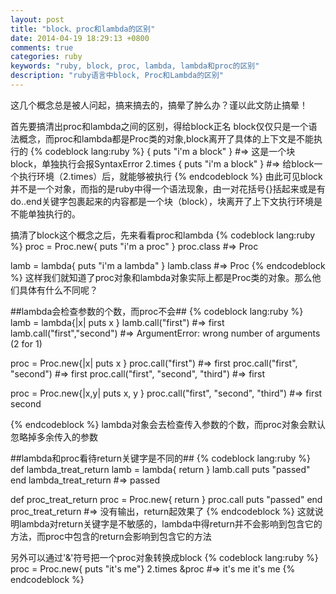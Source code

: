 ```yaml
---
layout: post
title: "block、proc和lambda的区别"
date: 2014-04-19 18:29:13 +0800
comments: true
categories: ruby
keywords: "ruby, block, proc, lambda, lambda和proc的区别"
description: "ruby语言中block, Proc和Lambda的区别"
---
```


这几个概念总是被人问起，搞来搞去的，搞晕了肿么办？谨以此文防止搞晕！

首先要搞清出proc和lambda之间的区别，得给block正名
block仅仅只是一个语法概念，而proc和lambda都是Proc类的对象,block离开了具体的上下文是不能执行的
{% codeblock lang:ruby %}
{ puts "i'm a block" } #=> 这是一个块block，单独执行会报SyntaxError
2.times { puts "i'm a block" } #=> 给block一个执行环境（2.times）后，就能够被执行
{% endcodeblock %}
由此可见block并不是一个对象，而指的是ruby中得一个语法现象，由一对花括号{}括起来或是有do..end关键字包裹起来的内容都是一个块（block），块离开了上下文执行环境是不能单独执行的。

搞清了block这个概念之后，先来看看proc和lambda
{% codeblock lang:ruby %}
proc = Proc.new{ puts "i'm a proc" }
proc.class #=> Proc

lamb = lambda{ puts "i'm a lambda" }
lamb.class #=> Proc
{% endcodeblock %}
这样我们就知道了proc对象和lambda对象实际上都是Proc类的对象。那么他们具体有什么不同呢？

##lambda会检查参数的个数，而proc不会##
{% codeblock lang:ruby %}
lamb = lambda{|x| puts x }
lamb.call("first") #=> first
lamb.call("first","second") #=> ArgumentError: wrong number of arguments (2 for 1)

proc = Proc.new{|x| puts x }
proc.call("first") #=> first
proc.call("first", "second") #=> first
proc.call("first", "second", "third") #=> first

proc = Proc.new{|x,y| puts x, y }
proc.call("first", "second", "third") #=> first second

{% endcodeblock %}
lambda对象会去检查传入参数的个数，而proc对象会默认忽略掉多余传入的参数

##lambda和proc看待return关键字是不同的##
{% codeblock lang:ruby %}
def lambda_treat_return
  lamb = lambda{ return }
  lamb.call
  puts "passed"
end
lambda_treat_return #=> passed

def proc_treat_return
  proc = Proc.new{ return }
  proc.call
  puts "passed" 
end
proc_treat_return #=> 没有输出，return起效果了
{% endcodeblock %}
这就说明lambda对return关键字是不敏感的，lambda中得return并不会影响到包含它的方法，而proc中包含的return会影响到包含它的方法

另外可以通过'&'符号把一个proc对象转换成block
{% codeblock lang:ruby %}
  proc = Proc.new{ puts "it's me"}
  2.times &proc #=> it's me it's me
{% endcodeblock %}



